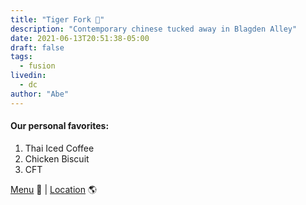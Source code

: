 ```yaml
---
title: "Tiger Fork 🍱"
description: "Contemporary chinese tucked away in Blagden Alley"
date: 2021-06-13T20:51:38-05:00
draft: false
tags:
  - fusion
livedin:
  - dc
author: "Abe"
---
```


#### Our personal favorites:

1. Thai Iced Coffee
2. Chicken Biscuit
3. CFT

[Menu](https://www.betterhalfbar.com/menu) 📖  |  [Location](https://g.page/betterhalfbar?share) 🌎
